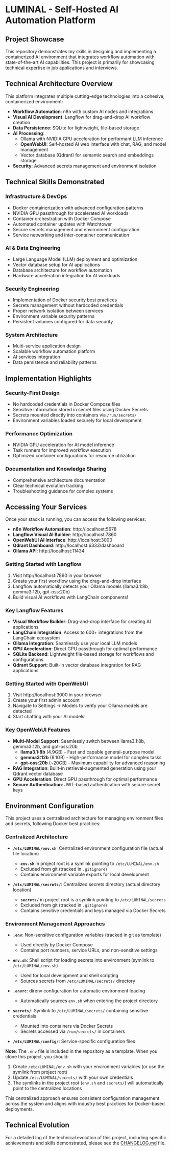 # LUMINAL - Self-Hosted AI Automation Platform

## Project Showcase

This repository demonstrates my skills in designing and implementing a containerized AI environment that integrates workflow automation with state-of-the-art AI capabilities. This project is primarily for showcasing technical expertise in job applications and interviews.

## Technical Architecture Overview

This platform integrates multiple cutting-edge technologies into a cohesive, containerized environment:

- **Workflow Automation**: n8n with custom AI nodes and integrations
- **Visual AI Development**: Langflow for drag-and-drop AI workflow creation
- **Data Persistence**: SQLite for lightweight, file-based storage
- **AI Processing**:
  - Ollama with NVIDIA GPU acceleration for performant LLM inference
  - **OpenWebUI**: Self-hosted AI web interface with chat, RAG, and model management
  - Vector database (Qdrant) for semantic search and embeddings storage
- **Security**: Advanced secrets management and environment isolation

## Technical Skills Demonstrated

### Infrastructure & DevOps
- Docker containerization with advanced configuration patterns
- NVIDIA GPU passthrough for accelerated AI workloads
- Container orchestration with Docker Compose
- Automated container updates with Watchtower
- Secure secrets management and environment configuration
- Service networking and inter-container communication

### AI & Data Engineering
- Large Language Model (LLM) deployment and optimization
- Vector database setup for AI applications
- Database architecture for workflow automation
- Hardware acceleration integration for AI workloads

### Security Engineering
- Implementation of Docker security best practices
- Secrets management without hardcoded credentials
- Proper network isolation between services
- Environment variable security patterns
- Persistent volumes configured for data security

### System Architecture
- Multi-service application design
- Scalable workflow automation platform
- AI services integration
- Data persistence and reliability patterns

## Implementation Highlights

### Security-First Design
- No hardcoded credentials in Docker Compose files
- Sensitive information stored in secret files using Docker Secrets
- Secrets mounted directly into containers via `/run/secrets/`
- Environment variables loaded securely for local development

### Performance Optimization
- NVIDIA GPU acceleration for AI model inference
- Task runners for improved workflow execution
- Optimized container configurations for resource utilization

### Documentation and Knowledge Sharing
- Comprehensive architecture documentation
- Clear technical evolution tracking
- Troubleshooting guidance for complex systems

## Accessing Your Services

Once your stack is running, you can access the following services:

- **n8n Workflow Automation**: http://localhost:5678
- **Langflow Visual AI Builder**: http://localhost:7860
- **OpenWebUI AI Interface**: http://localhost:3000
- **Qdrant Dashboard**: http://localhost:6333/dashboard
- **Ollama API**: http://localhost:11434

### Getting Started with Langflow

1. Visit http://localhost:7860 in your browser
2. Create your first workflow using the drag-and-drop interface
3. Langflow automatically detects your Ollama models (llama3.1:8b, gemma3:12b, gpt-oss:20b)
4. Build visual AI workflows with LangChain components!

### Key Langflow Features

- **Visual Workflow Builder**: Drag-and-drop interface for creating AI applications
- **LangChain Integration**: Access to 600+ integrations from the LangChain ecosystem
- **Ollama Integration**: Seamlessly use your local LLM models
- **GPU Acceleration**: Direct GPU passthrough for optimal performance
- **SQLite Backend**: Lightweight file-based storage for workflows and configurations
- **Qdrant Support**: Built-in vector database integration for RAG applications

### Getting Started with OpenWebUI

1. Visit http://localhost:3000 in your browser
2. Create your first admin account
3. Navigate to Settings → Models to verify your Ollama models are detected
4. Start chatting with your AI models!

### Key OpenWebUI Features

- **Multi-Model Support**: Seamlessly switch between llama3.1:8b, gemma3:12b, and gpt-oss:20b
  - **llama3.1:8b** (4.9GB) - Fast and capable general-purpose model
  - **gemma3:12b** (8.1GB) - High-performance model for complex tasks
  - **gpt-oss:20b** (~20GB) - Maximum capability for advanced reasoning
- **RAG Integration**: Built-in retrieval-augmented generation using your Qdrant vector database
- **GPU Acceleration**: Direct GPU passthrough for optimal performance
- **Secure Authentication**: JWT-based authentication with secure secret keys

## Environment Configuration

This project uses a centralized architecture for managing environment files and secrets, following Docker best practices:

### Centralized Architecture

- **`/etc/LUMINAL/env.sh`**: Centralized environment configuration file (actual file location)
  - **`env.sh`** in project root is a symlink pointing to `/etc/LUMINAL/env.sh`
  - Excluded from git (tracked in `.gitignore`)
  - Contains environment variable exports for local development
  
- **`/etc/LUMINAL/secrets/`**: Centralized secrets directory (actual directory location)
  - **`secrets/`** in project root is a symlink pointing to `/etc/LUMINAL/secrets`
  - Excluded from git (tracked in `.gitignore`)
  - Contains sensitive credentials and keys managed via Docker Secrets

### Environment Management Approaches

- **`.env`**: Non-sensitive configuration variables (tracked in git as template)
  - Used directly by Docker Compose
  - Contains port numbers, service URLs, and non-sensitive settings
  
- **`env.sh`**: Shell script for loading secrets into environment (symlink to `/etc/LUMINAL/env.sh`)
  - Used for local development and shell scripting
  - Sources secrets from `/etc/LUMINAL/secrets/` directory
  
- **`.envrc`**: direnv configuration for automatic environment loading
  - Automatically sources `env.sh` when entering the project directory
  
- **`secrets/`**: Symlink to `/etc/LUMINAL/secrets/` containing sensitive credentials
  - Mounted into containers via Docker Secrets
  - Secrets accessed via `/run/secrets/` in containers
  
- **`/etc/LUMINAL/config/`**: Service-specific configuration files

**Note**: The `.env` file is included in the repository as a template. When you clone this project, you should:
1. Create `/etc/LUMINAL/env.sh` with your environment variables (or use the symlink from project root)
2. Update `/etc/LUMINAL/secrets/` with your own credentials
3. The symlinks in the project root (`env.sh` and `secrets/`) will automatically point to the centralized locations

This centralized approach ensures consistent configuration management across the system and aligns with industry best practices for Docker-based deployments.

## Technical Evolution

For a detailed log of the technical evolution of this project, including specific achievements and skills demonstrated, please see the [CHANGELOG.md](./CHANGELOG.md) file.
